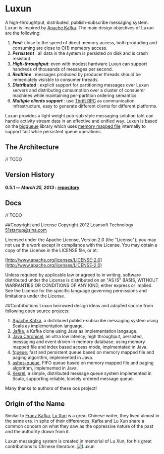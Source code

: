 # Luxun


A high-throughtput, distributed, publish-subscribe messaging system. Luxun is inspired by [Apache Kafka](http://kafka.apache.org/). The main design objectives of Luxun are the following:

1. ***Fast***: close to the speed of direct memory access, both produding and consuming are close to O(1) memeory access.
2. ***Persistent*** : all data in the system is persisted on disk and is crash resistant.
3. ***High-throughput***: even with modest hardware Luxun can support handreds of thousands of messages per second.
4. ***Realtime*** : messages produced by producer threads should be immediately visisble to consumer threads.
5. ***Distributed*** : explicit support for partitioning messages over Luxun servers and distributing consumption over a cluster of consuemr machines while maintaining per-partition ordering semantics.
6. ***Multiple clients support*** : use [Thrift RPC]() as communication infrastructure, easy to generate different clients for different platforms.

Luxun provides a light weight pub-sub style messaging solution taht can handle activity stream data in an effective and unified way. Luxun is based on the [bigqueue](https://github.com/bulldog2011/bigqueue) library which uses [memory mapped file](http://en.wikipedia.org/wiki/Memory_mapped_file) internally to support fast while persistent queue operations.

## The Architecture

// TODO



## Version History
#### 0.5.1 — *March 25, 2013* : [repository](https://github.com/bulldog2011/bulldog-repo/tree/master/repo/releases/com/leansoft/luxun/0.6.0)


  
## Docs

// TODO


##Copyright and License
Copyright 2012 Leansoft Technology <51startup@sina.com>

Licensed under the Apache License, Version 2.0 (the "License"); you may not use this work except in compliance with the License. You may obtain a copy of the License in the LICENSE file, or at:

[http://www.apache.org/licenses/LICENSE-2.0](http://www.apache.org/licenses/LICENSE-2.0)

Unless required by applicable law or agreed to in writing, software distributed under the License is distributed on an "AS IS" BASIS, WITHOUT WARRANTIES OR CONDITIONS OF ANY KIND, either express or implied. See the License for the specific language governing permissions and limitations under the License.

##Contributions
Luxun borrowed design ideas and adapted source from following open source projects:

1. [Apache Kafka](http://kafka.apache.org/index.html), a distribued publish-subscribe messaging system using Scala as implementation language.
2. [Jafka](https://github.com/adyliu/jafka), a Kafka clone using Java as implementation langauge.
3. [Java Chronicel](https://github.com/peter-lawrey/Java-Chronicle), an ultra low latency, high throughput, persisted, messaging and event driven in memory database. using memory mapped file and index based access mode, implmentated in Java.
4. [fqueue](http://code.google.com/p/fqueue/), fast and persistent queue based on memory mapped file and paging algorithm, implemented in Java.
5. [ashes-queue](http://code.google.com/p/ashes-queue/), FIFO queue based on memory mapped file and paging algorithm, implemented in Java.
6. [Kesrel](https://github.com/robey/kestrel), a simple, distributed message queue system implemented in Scala, supporting reliable, loosely ordered message queue.

Many thanks to authors of these oos project!


## Origin of the Name
Similar to [Franz Kafka](http://en.wikipedia.org/wiki/Franz_Kafka), [Lu Xun](http://en.wikipedia.org/wiki/Franz_Kafka) is a great Chinese writer, they lived almost in the same era. In spite of their differences, Kafka and Lu Xun share a common concern on what they saw as the oppressive nature of the past and the authority drawn from it.

Luxun messaging system is created in memorial of Lu Xun, for his great contributions to Chinese literature.
![Luxun](http://upload.wikimedia.org/wikipedia/commons/thumb/4/48/LuXun1930.jpg/200px-LuXun1930.jpg)







 














